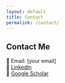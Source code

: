 ```yaml
---
layout: default
title: Contact
permalink: /contact/
---
```


## Contact Me
📧 Email: [your email]  
💼 [LinkedIn](#)  
📄 [Google Scholar](#)
